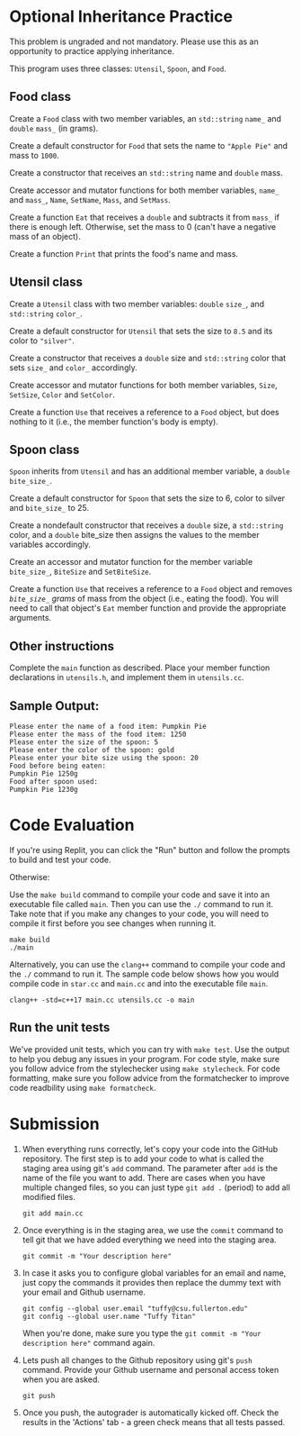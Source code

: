 # Optional Inheritance Practice
This problem is ungraded and not mandatory. Please use this as an opportunity to practice applying inheritance.

This program uses three classes: `Utensil`, `Spoon`, and `Food`.

## Food class
Create a `Food` class with two member variables, an `std::string` `name_` and `double` `mass_` (in grams).

Create a default constructor for `Food` that sets the name to ``"Apple Pie"`` and mass to `1000`.

Create a constructor that receives an `std::string` name and `double` mass.

Create accessor and mutator functions for both member variables, `name_` and `mass_`, `Name`, `SetName`, `Mass`, and `SetMass`.

Create a function `Eat` that receives a `double` and subtracts it from `mass_` if there is enough left. Otherwise, set the mass to 0 (can't have a negative mass of an object).

Create a function `Print` that prints the food's name and mass.

## Utensil class
Create a `Utensil` class with two member variables: `double` `size_`, and `std::string` `color_`.

Create a default constructor for `Utensil` that sets the size to `8.5` and its color to `"silver"`.

Create a constructor that receives a `double` size and `std::string` color that sets `size_` and `color_` accordingly.

Create accessor and mutator functions for both member variables,  `Size`, `SetSize`, `Color` and `SetColor`.

Create a function `Use` that receives a reference to a `Food` object, but does nothing to it (i.e., the member function's body is empty).

## Spoon class
`Spoon` inherits from `Utensil` and has an additional member variable, a `double` `bite_size_`.

Create a default constructor for `Spoon` that sets the size to 6, color to silver and `bite_size_` to 25.

Create a nondefault constructor that receives a `double` size, a `std::string` color, and a `double` bite_size then assigns the values to the member variables accordingly.

Create an accessor and mutator function for the member variable `bite_size_`, `BiteSize` and `SetBiteSize`.

Create a function `Use` that receives a reference to a `Food` object and removes *`bite_size_` grams* of mass from the object (i.e., eating the food). You will need to call that object's `Eat` member function and provide the appropriate arguments.

## Other instructions
Complete the `main` function as described. Place your member function declarations in `utensils.h`, and implement them in `utensils.cc`.

## Sample Output:
```
Please enter the name of a food item: Pumpkin Pie
Please enter the mass of the food item: 1250
Please enter the size of the spoon: 5
Please enter the color of the spoon: gold
Please enter your bite size using the spoon: 20
Food before being eaten:
Pumpkin Pie 1250g
Food after spoon used:
Pumpkin Pie 1230g
```

# Code Evaluation

If you're using Replit, you can click the "Run" button and follow the prompts to build and test your code.

Otherwise:

Use the `make build` command to compile your code and save it into an executable file called `main`.
Then you can use the `./` command to run it. Take note that if you make any changes to your code, you will need to compile it first before you see changes when running it.

```
make build
./main
```

Alternatively, you can use the `clang++` command to compile your code and the `./` command to run it. 
The sample code below shows how you would compile code in `star.cc` and `main.cc` and into the executable file `main`. 

```
clang++ -std=c++17 main.cc utensils.cc -o main
```

## Run the unit tests

We've provided unit tests, which you can try with ``make test``. Use the output to help you debug any issues in your program.
For code style, make sure you follow advice from the stylechecker using ``make stylecheck``.
For code formatting, make sure you follow advice from the formatchecker to improve code readbility using ``make formatcheck``.

# Submission
1. When everything runs correctly,  let's copy your code into the GitHub repository. The first step is to add your code to what is called the staging area using git's `add` command. The parameter after `add` is the name of the file you want to add. There are cases when you have multiple changed files, so you can just type `git add .` (period) to add all modified files.

    ```
    git add main.cc
    ```
1. Once everything is in the staging area, we use the `commit` command to tell git that we have added everything we need into the staging area.

    ```
    git commit -m "Your description here"
    ```
1. In case it asks you  to configure global variables for an email and name, just copy the commands it provides then replace the dummy text with your email and Github username.

    ```
    git config --global user.email "tuffy@csu.fullerton.edu"
    git config --global user.name "Tuffy Titan"
    ```
    When you're done, make sure you type the `git commit -m "Your description here"` command again.    
1. Lets push all changes to the Github repository using git's `push` command. Provide your Github username and personal access token when you are asked.

    ```
    git push
    ```
1. Once you push, the autograder is automatically kicked off. Check the results in the 'Actions' tab - a green check means that all tests passed.

